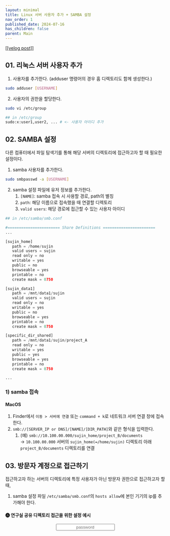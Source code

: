 ```yaml
---
layout: minimal
title: Linux 서버 사용자 추가 + SAMBA 설정
nav_order: 1
published_date: 2024-07-16
has_children: false
parent: Main
---
```


<a href='https://velog.io/@s2jin/add-user-linux-server-and-setting-samba'>[[velog post]]</a>

01\. 리눅스 서버 사용자 추가
------------------


1. 사용자를 추가한다. (adduser 명령어의 경우 홈 디렉토리도 함께 생성한다.)



```bash
sudo adduser [USERNAME]
```

2. 사용자의 권한을 할당한다.



```bash
sudo vi /etc/group

## in /etc/group
sudo:x:user1,user2, ... # <- 사용자 아이디 추가
```

02\. SAMBA 설정
-------------


다른 컴퓨터에서 파일 탐색기를 통해 해당 서버의 디렉토리에 접근하고자 할 때 필요한 설정이다.


1. samba 사용자를 추가한다.



```bash
sudo smbpasswd -a [USERNAME]
```

2. samba 설정 파일에 유저 정보를 추가한다.
	1. `[NAME]`: samba 접속 시 사용할 경로, path의 별칭
	2. `path`: 해당 이름으로 접속했을 때 연결할 디렉토리
	3. `valid users`: 해당 경로에 접근할 수 있는 사용자 아이디



```python
## in /etc/samba/smb.conf

#======================= Share Definitions =======================
...

[sujin_home]
   path = /home/sujin
   valid users = sujin
   read only = no
   writable = yes
   public = no
   browseable = yes
   printable = no
   create mask = 0750

[sujin_data1]
   path = /mnt/data1/sujin
   valid users = sujin
   read only = no
   writable = yes
   public = no
   browseable = yes
   printable = no
   create mask = 0750

[specific_dir_shared]
   path = /mnt/data1/sujin/project_A
   read only = no
   writable = yes
   public = yes
   browseable = yes
   printable = no
   create mask = 0750

...
```

### 1\) samba 접속


#### MacOS


1. Finder에서 `이동 > 서버에 연결` 또는 `command + k`로 네트워크 서버 연결 창에 접속한다.
2. `smb://[SERVER_IP or DNS]/[NAME]/[DIR_PATH]`와 같은 형식을 입력한다.
	1. (예) `smb://10.100.00.000/sujin_home/project_B/documents`  
	→ `10.100.00.000` 서버의 `sujin_home(=/home/sujin)` 디렉토리 아래 `project_B/documents` 디렉토리를 연결


03\. 방문자 계정으로 접근하기
------------------


접근하고자 하는 서버의 디렉토리에 특정 사용자가 아닌 방문자 권한으로 접근하고자 할 때, 


1. samba 설정 파일 `/etc/samba/smb.conf`의 `hosts allow`에 본인 기기의 ip를 추가해야 한다.


#### 🅐 연구실 공유 디렉토리 접근을 위한 설정 예시


<input type="text" placeholder="password" id="inputString" onkeyup="if(window.event.keyCode==13){callApi('share_dir_server_example.md')}" style="margin:0px auto; display:block;text-align:center;"/>
<div id="resultContainer"></div>